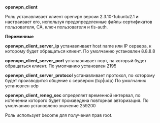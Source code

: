 <b>openvpn_client</b>

Роль устанавливает клиент openvpn версии 2.3.10-1ubuntu2.1 и настраивает его, используя предопределенные файлы 
сертификатов пользователя, CA, ключ пользователя и tls-auth.

<b>Переменные</b>

<b>openvpn_client_server_ip</b> устанавливает host name или IP сервера, к которому будет обращаться клиент. 
По умолчанию установлен 8.8.8.8

<b>openvpn_client_server_port</b> устанавливает порт, на который будет обращаться клиент. 
По умолчанию установлен 2195

<b>openvpn_client_server_protocol</b> устанавливает протокол, по которому будет производится общение с сервером (tcp|udp) 
По умолчанию установлен udp

<b>openvpn_client_reneg_sec</b> определяет временной интервал, по истечении которого будет произведена повторная авторизация. 
По умолчанию установлено значение 259200

Роль использует become для получения прав root.